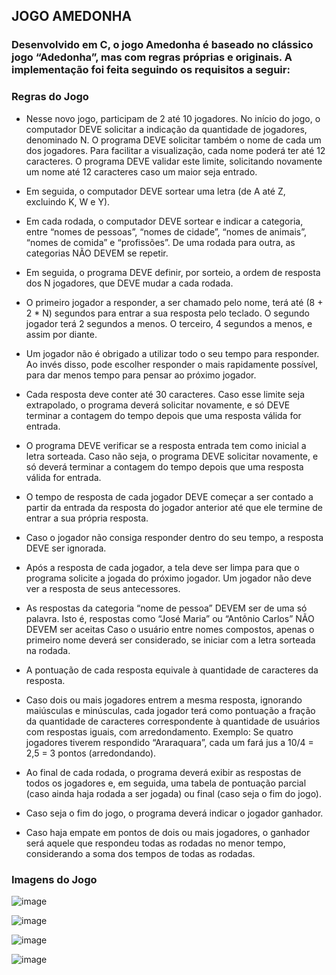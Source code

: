 ## JOGO AMEDONHA ##

### Desenvolvido em C, o jogo Amedonha é baseado no clássico jogo “Adedonha”, mas com regras próprias e originais. A implementação foi feita seguindo os requisitos a seguir: ###

### Regras do Jogo
-  Nesse novo jogo, participam de 2 até 10 jogadores. No início do jogo, o
computador DEVE solicitar a indicação da quantidade de jogadores,
denominado N. O programa DEVE solicitar também o nome de cada um dos
jogadores. Para facilitar a visualização, cada nome poderá ter até 12 caracteres.
O programa DEVE validar este limite, solicitando novamente um nome até 12
caracteres caso um maior seja entrado.

-  Em seguida, o computador DEVE sortear uma letra (de A até Z, excluindo K, W
e Y).

-  Em cada rodada, o computador DEVE sortear e indicar a categoria, entre
“nomes de pessoas”, “nomes de cidade”, “nomes de animais”, “nomes de
comida” e “profissões”. De uma rodada para outra, as categorias NÃO DEVEM
se repetir.

-  Em seguida, o programa DEVE definir, por sorteio, a ordem de resposta dos N
jogadores, que DEVE mudar a cada rodada.

-  O primeiro jogador a responder, a ser chamado pelo nome, terá até (8 + 2 * N)
segundos para entrar a sua resposta pelo teclado. O segundo jogador terá 2
segundos a menos. O terceiro, 4 segundos a menos, e assim por diante.

-  Um jogador não é obrigado a utilizar todo o seu tempo para responder. Ao invés
disso, pode escolher responder o mais rapidamente possível, para dar menos
tempo para pensar ao próximo jogador.

-  Cada resposta deve conter até 30 caracteres. Caso esse limite seja extrapolado,
o programa deverá solicitar novamente, e só DEVE terminar a contagem do
tempo depois que uma resposta válida for entrada.

-  O programa DEVE verificar se a resposta entrada tem como inicial a letra
sorteada. Caso não seja, o programa DEVE solicitar novamente, e só deverá
terminar a contagem do tempo depois que uma resposta válida for entrada.

-  O tempo de resposta de cada jogador DEVE começar a ser contado a partir da
entrada da resposta do jogador anterior até que ele termine de entrar a sua
própria resposta.

-  Caso o jogador não consiga responder dentro do seu tempo, a resposta DEVE
ser ignorada.

-  Após a resposta de cada jogador, a tela deve ser limpa para que o programa
solicite a jogada do próximo jogador. Um jogador não deve ver a resposta de
seus antecessores.

-  As respostas da categoria “nome de pessoa” DEVEM ser de uma só palavra. Isto
é, respostas como “José Maria” ou “Antônio Carlos” NÃO DEVEM ser aceitas
Caso o usuário entre nomes compostos, apenas o primeiro nome deverá ser
considerado, se iniciar com a letra sorteada na rodada.

-  A pontuação de cada resposta equivale à quantidade de caracteres da resposta.

-  Caso dois ou mais jogadores entrem a mesma resposta, ignorando maiúsculas
e minúsculas, cada jogador terá como pontuação a fração da quantidade de
caracteres correspondente à quantidade de usuários com respostas iguais, com
arredondamento. Exemplo: Se quatro jogadores tiverem respondido
“Araraquara”, cada um fará jus a 10/4 = 2,5 = 3 pontos (arredondando).

-  Ao final de cada rodada, o programa deverá exibir as respostas de todos os
jogadores e, em seguida, uma tabela de pontuação parcial (caso ainda haja
rodada a ser jogada) ou final (caso seja o fim do jogo).

-  Caso seja o fim do jogo, o programa deverá indicar o jogador ganhador.

-  Caso haja empate em pontos de dois ou mais jogadores, o ganhador será
aquele que respondeu todas as rodadas no menor tempo, considerando a soma
dos tempos de todas as rodadas.

### Imagens do Jogo 

![image](https://user-images.githubusercontent.com/82840116/211883429-7f96539c-0f6a-4899-974d-2cd942595698.png)

![image](https://user-images.githubusercontent.com/82840116/211883613-eb63ebb3-aaa8-453e-8b05-4d3e3b18f5d9.png)

![image](https://user-images.githubusercontent.com/82840116/211883920-2eb739cd-2bd9-478e-bbd4-ef89c3f764fc.png)

![image](https://user-images.githubusercontent.com/82840116/211884487-1c49a087-f481-424d-9264-b7e557524634.png)


